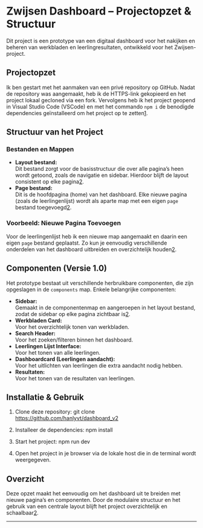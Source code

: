 # Zwijsen Dashboard – Projectopzet & Structuur

Dit project is een prototype van een digitaal dashboard voor het nakijken en beheren van werkbladen en leerlingresultaten, ontwikkeld voor het Zwijsen-project.

## Projectopzet

Ik ben gestart met het aanmaken van een privé repository op GitHub. Nadat de repository was aangemaakt, heb ik de HTTPS-link gekopieerd en het project lokaal gecloned via een fork. Vervolgens heb ik het project geopend in Visual Studio Code (VSCode) en met het commando `npm i` de benodigde dependencies geïnstalleerd om het project op te zetten[1].

## Structuur van het Project

### Bestanden en Mappen

- **Layout bestand:**  
  Dit bestand zorgt voor de basisstructuur die over alle pagina’s heen wordt getoond, zoals de navigatie en sidebar. Hierdoor blijft de layout consistent op elke pagina[2].
- **Page bestand:**  
  Dit is de hoofdpagina (home) van het dashboard. Elke nieuwe pagina (zoals de leerlingenlijst) wordt als aparte map met een eigen `page` bestand toegevoegd[2].

### Voorbeeld: Nieuwe Pagina Toevoegen

Voor de leerlingenlijst heb ik een nieuwe map aangemaakt en daarin een eigen `page` bestand geplaatst. Zo kun je eenvoudig verschillende onderdelen van het dashboard uitbreiden en overzichtelijk houden[2].

## Componenten (Versie 1.0)

Het prototype bestaat uit verschillende herbruikbare componenten, die zijn opgeslagen in de `components` map. Enkele belangrijke componenten:

- **Sidebar:**  
  Gemaakt in de componentenmap en aangeroepen in het layout bestand, zodat de sidebar op elke pagina zichtbaar is[2].
- **Werkbladen Card:**  
  Voor het overzichtelijk tonen van werkbladen.
- **Search Header:**  
  Voor het zoeken/filteren binnen het dashboard.
- **Leerlingen Lijst Interface:**  
  Voor het tonen van alle leerlingen.
- **Dashboardcard (Leerlingen aandacht):**  
  Voor het uitlichten van leerlingen die extra aandacht nodig hebben.
- **Resultaten:**  
  Voor het tonen van de resultaten van leerlingen.

## Installatie & Gebruik

1. Clone deze repository:
git clone https://github.com/hanlyvt/dashboard_v2

2. Installeer de dependencies:
npm install

3. Start het project:
npm run dev

4. Open het project in je browser via de lokale host die in de terminal wordt weergegeven.

## Overzicht

Deze opzet maakt het eenvoudig om het dashboard uit te breiden met nieuwe pagina’s en componenten. Door de modulaire structuur en het gebruik van een centrale layout blijft het project overzichtelijk en schaalbaar[2].

---

[1]: https://docs.github.com/en/get-started/quickstart/create-a-repo
[2]: https://react.dev/learn

